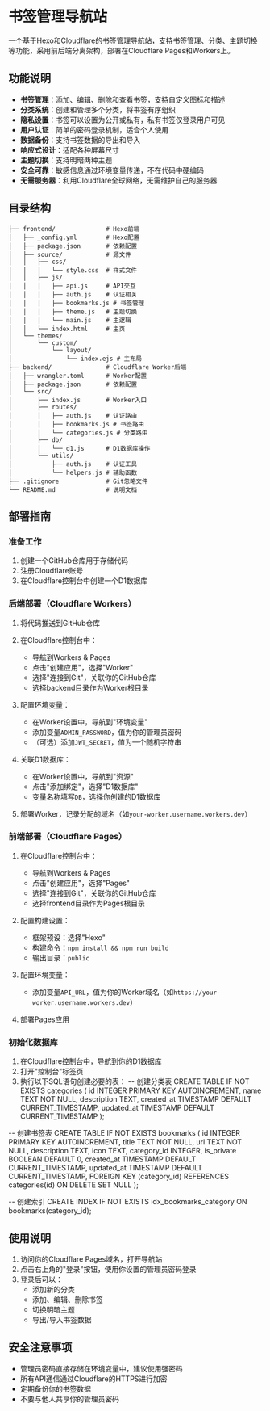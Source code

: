 # 书签管理导航站

一个基于Hexo和Cloudflare的书签管理导航站，支持书签管理、分类、主题切换等功能，采用前后端分离架构，部署在Cloudflare Pages和Workers上。

## 功能说明

- **书签管理**：添加、编辑、删除和查看书签，支持自定义图标和描述
- **分类系统**：创建和管理多个分类，将书签有序组织
- **隐私设置**：书签可以设置为公开或私有，私有书签仅登录用户可见
- **用户认证**：简单的密码登录机制，适合个人使用
- **数据备份**：支持书签数据的导出和导入
- **响应式设计**：适配各种屏幕尺寸
- **主题切换**：支持明暗两种主题
- **安全可靠**：敏感信息通过环境变量传递，不在代码中硬编码
- **无需服务器**：利用Cloudflare全球网络，无需维护自己的服务器

## 目录结构
```bookmark-nav/
├── frontend/              # Hexo前端
│   ├── _config.yml        # Hexo配置
│   ├── package.json       # 依赖配置
│   ├── source/            # 源文件
│   │   ├── css/
│   │   │   └── style.css  # 样式文件
│   │   ├── js/
│   │   │   ├── api.js     # API交互
│   │   │   ├── auth.js    # 认证相关
│   │   │   ├── bookmarks.js # 书签管理
│   │   │   ├── theme.js   # 主题切换
│   │   │   └── main.js    # 主逻辑
│   │   └── index.html     # 主页
│   └── themes/
│       └── custom/
│           └── layout/
│               └── index.ejs # 主布局
├── backend/               # Cloudflare Worker后端
│   ├── wrangler.toml      # Worker配置
│   ├── package.json       # 依赖配置
│   └── src/
│       ├── index.js       # Worker入口
│       ├── routes/
│       │   ├── auth.js    # 认证路由
│       │   ├── bookmarks.js # 书签路由
│       │   └── categories.js # 分类路由
│       ├── db/
│       │   └── d1.js      # D1数据库操作
│       └── utils/
│           ├── auth.js    # 认证工具
│           └── helpers.js # 辅助函数
├── .gitignore             # Git忽略文件
└── README.md              # 说明文档
```
## 部署指南

### 准备工作

1. 创建一个GitHub仓库用于存储代码
2. 注册Cloudflare账号
3. 在Cloudflare控制台中创建一个D1数据库

### 后端部署（Cloudflare Workers）

1. 将代码推送到GitHub仓库

2. 在Cloudflare控制台中：
   - 导航到Workers & Pages
   - 点击"创建应用"，选择"Worker"
   - 选择"连接到Git"，关联你的GitHub仓库
   - 选择backend目录作为Worker根目录

3. 配置环境变量：
   - 在Worker设置中，导航到"环境变量"
   - 添加变量`ADMIN_PASSWORD`，值为你的管理员密码
   - （可选）添加`JWT_SECRET`，值为一个随机字符串

4. 关联D1数据库：
   - 在Worker设置中，导航到"资源"
   - 点击"添加绑定"，选择"D1数据库"
   - 变量名称填写`DB`，选择你创建的D1数据库

5. 部署Worker，记录分配的域名（如`your-worker.username.workers.dev`）

### 前端部署（Cloudflare Pages）

1. 在Cloudflare控制台中：
   - 导航到Workers & Pages
   - 点击"创建应用"，选择"Pages"
   - 选择"连接到Git"，关联你的GitHub仓库
   - 选择frontend目录作为Pages根目录

2. 配置构建设置：
   - 框架预设：选择"Hexo"
   - 构建命令：`npm install && npm run build`
   - 输出目录：`public`

3. 配置环境变量：
   - 添加变量`API_URL`，值为你的Worker域名（如`https://your-worker.username.workers.dev`）

4. 部署Pages应用

### 初始化数据库

1. 在Cloudflare控制台中，导航到你的D1数据库
2. 打开"控制台"标签页
3. 执行以下SQL语句创建必要的表：
-- 创建分类表
CREATE TABLE IF NOT EXISTS categories (
    id INTEGER PRIMARY KEY AUTOINCREMENT,
    name TEXT NOT NULL,
    description TEXT,
    created_at TIMESTAMP DEFAULT CURRENT_TIMESTAMP,
    updated_at TIMESTAMP DEFAULT CURRENT_TIMESTAMP
);

-- 创建书签表
CREATE TABLE IF NOT EXISTS bookmarks (
    id INTEGER PRIMARY KEY AUTOINCREMENT,
    title TEXT NOT NULL,
    url TEXT NOT NULL,
    description TEXT,
    icon TEXT,
    category_id INTEGER,
    is_private BOOLEAN DEFAULT 0,
    created_at TIMESTAMP DEFAULT CURRENT_TIMESTAMP,
    updated_at TIMESTAMP DEFAULT CURRENT_TIMESTAMP,
    FOREIGN KEY (category_id) REFERENCES categories(id) ON DELETE SET NULL
);

-- 创建索引
CREATE INDEX IF NOT EXISTS idx_bookmarks_category ON bookmarks(category_id);
## 使用说明

1. 访问你的Cloudflare Pages域名，打开导航站
2. 点击右上角的"登录"按钮，使用你设置的管理员密码登录
3. 登录后可以：
   - 添加新的分类
   - 添加、编辑、删除书签
   - 切换明暗主题
   - 导出/导入书签数据

## 安全注意事项

- 管理员密码直接存储在环境变量中，建议使用强密码
- 所有API通信通过Cloudflare的HTTPS进行加密
- 定期备份你的书签数据
- 不要与他人共享你的管理员密码
